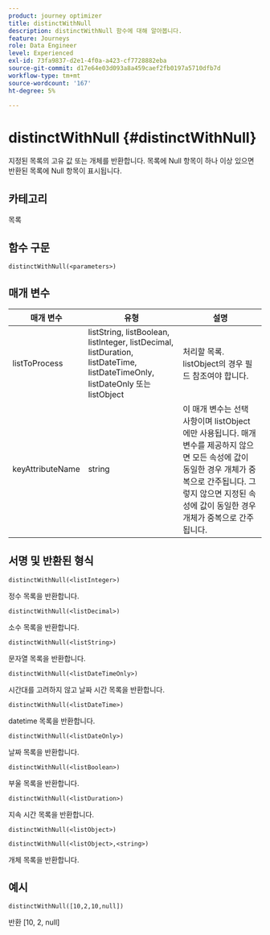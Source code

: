 ```yaml
---
product: journey optimizer
title: distinctWithNull
description: distinctWithNull 함수에 대해 알아봅니다.
feature: Journeys
role: Data Engineer
level: Experienced
exl-id: 73fa9837-d2e1-4f0a-a423-cf7728882eba
source-git-commit: d17e64e03d093a8a459caef2fb0197a5710dfb7d
workflow-type: tm+mt
source-wordcount: '167'
ht-degree: 5%

---
```


# distinctWithNull {#distinctWithNull}

지정된 목록의 고유 값 또는 개체를 반환합니다. 목록에 Null 항목이 하나 이상 있으면 반환된 목록에 Null 항목이 표시됩니다.

## 카테고리

목록

## 함수 구문

`distinctWithNull(<parameters>)`

## 매개 변수

| 매개 변수 | 유형 | 설명 |
|-----------|------------------|------------------|
| listToProcess | listString, listBoolean, listInteger, listDecimal, listDuration, listDateTime, listDateTimeOnly, listDateOnly 또는 listObject | 처리할 목록. listObject의 경우 필드 참조여야 합니다. |
| keyAttributeName | string | 이 매개 변수는 선택 사항이며 listObject에만 사용됩니다. 매개 변수를 제공하지 않으면 모든 속성에 값이 동일한 경우 개체가 중복으로 간주됩니다. 그렇지 않으면 지정된 속성에 값이 동일한 경우 개체가 중복으로 간주됩니다. |

## 서명 및 반환된 형식

`distinctWithNull(<listInteger>)`

정수 목록을 반환합니다.

`distinctWithNull(<listDecimal>)`

소수 목록을 반환합니다.

`distinctWithNull(<listString>)`

문자열 목록을 반환합니다.

`distinctWithNull(<listDateTimeOnly>)`

시간대를 고려하지 않고 날짜 시간 목록을 반환합니다.

`distinctWithNull(<listDateTime>)`

datetime 목록을 반환합니다.

`distinctWithNull(<listDateOnly>)`

날짜 목록을 반환합니다.

`distinctWithNull(<listBoolean>)`

부울 목록을 반환합니다.

`distinctWithNull(<listDuration>)`

지속 시간 목록을 반환합니다.

`distinctWithNull(<listObject>)`

`distinctWithNull(<listObject>,<string>)`

개체 목록을 반환합니다.

## 예시

`distinctWithNull([10,2,10,null])`

반환 [10, 2, null]
